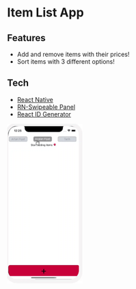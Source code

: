 # Item List App

## Features
- Add and remove items with their prices!
- Sort items with 3 different options!

## Tech

- [React Native](https://github.com/facebook/react-native)
- [RN-Swipeable Panel](https://github.com/enesozturk/rn-swipeable-panel)
- [React ID Generator](https://github.com/Tomekmularczyk/react-id-generator)

<img src="/appPreview.gif" width="35%"/>

